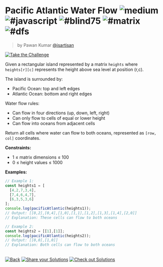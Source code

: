 <!--info-header-start--><h1>Pacific Atlantic Water Flow <img src="https://img.shields.io/badge/-medium-d9901a" alt="medium"/> <img src="https://img.shields.io/badge/-%23javascript-999" alt="#javascript"/> <img src="https://img.shields.io/badge/-%23blind75-999" alt="#blind75"/> <img src="https://img.shields.io/badge/-%23matrix-999" alt="#matrix"/> <img src="https://img.shields.io/badge/-%23dfs-999" alt="#dfs"/></h1><blockquote><p>by Pawan Kumar <a href="https://github.com/jsartisan" target="_blank">@jsartisan</a></p></blockquote><p><a href="https://frontend-challenges.com/challenges/273-pacific-atlantic-water-flow" target="_blank"><img src="https://img.shields.io/badge/-Take%20the%20Challenge-0d99ff?logo=javascript&logoColor=white" alt="Take the Challenge"/></a> </p><!--info-header-end-->

Given a rectangular island represented by a matrix `heights` where `heights[r][c]` represents the height above sea level at position (r,c).

The island is surrounded by:
- Pacific Ocean: top and left edges
- Atlantic Ocean: bottom and right edges

Water flow rules:
- Can flow in four directions (up, down, left, right)
- Can only flow to cells of equal or lower height
- Can flow into oceans from adjacent cells

Return all cells where water can flow to both oceans, represented as `[row, col]` coordinates.

**Constraints:**
- 1 ≤ matrix dimensions ≤ 100
- 0 ≤ height values ≤ 1000

**Examples:**
```typescript
// Example 1:
const heights1 = [
  [4,2,7,3,4],
  [7,4,6,4,7],
  [6,3,5,3,6]
];
console.log(pacificAtlantic(heights1));
// Output: [[0,2],[0,4],[1,0],[1,1],[1,2],[1,3],[1,4],[2,0]]
// Explanation: These cells can flow to both oceans

// Example 2:
const heights2 = [[1],[1]];
console.log(pacificAtlantic(heights2));
// Output: [[0,0],[1,0]]
// Explanation: Both cells can flow to both oceans
```


<!--info-footer-start--><br><a href="../../README.md" target="_blank"><img src="https://img.shields.io/badge/-Back-grey" alt="Back"/></a> <a href="https://github.com/jsartisan/frontend-challenges/issues/new?template=answer.md&labels=answer,273,undefined&title=273%20-%20Pacific%20Atlantic%20Water%20Flow%20-%20undefined&body=" target="_blank"><img src="https://img.shields.io/badge/-Share%20your%20Solutions-teal" alt="Share your Solutions"/></a> <a href="https://github.com/jsartisan/frontend-challenges/issues?q=label%3A273+label%3Aanswer+sort%3Areactions-%2B1-desc" target="_blank"><img src="https://img.shields.io/badge/-Check%20out%20Solutions-de5a77?logo=awesome-lists&logoColor=white" alt="Check out Solutions"/></a> <!--info-footer-end-->